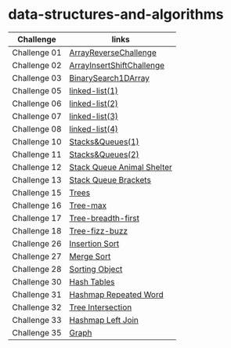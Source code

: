 # data-structures-and-algorithms

| Challenge | links |
| --------- | ----- |
| Challenge 01 | [ArrayReverseChallenge](./ArrayReverseChallenge/README.md) |
| Challenge 02 | [ArrayInsertShiftChallenge](./ArrayInsertShiftChallenge/README.md) |
| Challenge 03 | [BinarySearch1DArray](./BinarySearch1DArray/README.md) |
| Challenge 05 | [linked-list(1)](./linkedListImplementation(1)/README.md) |
| Challenge 06 | [linked-list(2)](./LinkedListImplementation(2)/README.md) |
| Challenge 07 | [linked-list(3)](./LinkedListImplementation(3)/README.md) |
| Challenge 08 | [linked-list(4)](./LinkedListImplementation(4)/README.md) |
| Challenge 10 | [Stacks&Queues(1)](./Stack&QueueImplementation(1)/README.md) |
| Challenge 11 | [Stacks&Queues(2)](./Stack&QueueImplementation(2)/README.md) |
| Challenge 12 | [Stack Queue Animal Shelter](./StackQueueAnimalShelter/README.md) |
| Challenge 13 | [Stack Queue Brackets](./StackQueueBrackets/README.md) |
| Challenge 15 | [Trees](./Trees/README.md) |
| Challenge 16 | [Tree-max](./Tree-max/README.md) |
| Challenge 17 | [Tree-breadth-first](./Tree-breadth-first/README.md) |
| Challenge 18 | [Tree-fizz-buzz](./Tree-fizz-buzz/README.md) |
| Challenge 26 | [Insertion Sort](./InsertionSort/README.md) |
| Challenge 27 | [Merge Sort](./MergeSort/README.md) |
| Challenge 28 | [Sorting Object](./SortingObject/README.md) |
| Challenge 30 | [Hash Tables](./HashTables/README.md) |
| Challenge 31 | [Hashmap Repeated Word](./Hashmap-Repeated-Word/README.md) |
| Challenge 32 | [Tree Intersection](./Tree-Intersection/README.md) |
| Challenge 33 | [Hashmap Left Join](./Hashmap-Left-Join/README.md) |
| Challenge 35 | [Graph](./Graph/README.md) |